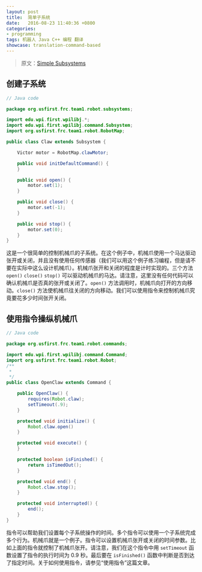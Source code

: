 ```yaml
---		
layout: post		
title:  简单子系统
date:   2016-08-23 11:40:36 +0800		
categories:
- programming
tags: 机器人 Java C++ 编程 翻译
showcase: translation-command-based
---
```


> 原文：[Simple Subsystems](http://wpilib.screenstepslive.com/s/4485/m/13809/l/599735-simple-subsystems)

## 创建子系统

```java
// Java code

package org.usfirst.frc.team1.robot.subsystems;

import edu.wpi.first.wpilibj.*;
import edu.wpi.first.wpilibj.command.Subsystem;
import org.usfirst.frc.team1.robot.RobotMap;

public class Claw extends Subsystem {

	Victor motor = RobotMap.clawMotor;

    public void initDefaultCommand() {
    }

    public void open() {
    	motor.set(1);
    }

    public void close() {
    	motor.set(-1);
    }

    public void stop() {
    	motor.set(0);
    }
}
```

这是一个很简单的控制机械爪的子系统。在这个例子中，机械爪使用一个马达驱动张开或关闭，并且没有使用任何传感器（我们可以用这个例子练习编程，但是请不要在实际中这么设计机械爪）。机械爪张开和关闭的程度是计时实现的。三个方法 `open()` `close()` `stop()` 可以驱动机械爪的马达。请注意，这里没有任何代码可以确认机械爪是否真的张开或关闭了。`open()` 方法调用时，机械爪向打开的方向移动。`close()` 方法使机械爪往关闭的方向移动。我们可以使用指令来控制机械爪究竟要花多少时间张开关闭。

## 使用指令操纵机械爪

```java
// Java code

package org.usfirst.frc.team1.robot.commands;

import edu.wpi.first.wpilibj.command.Command;
import org.usfirst.frc.team1.robot.Robot;
/**
 *
 */
public class OpenClaw extends Command {

    public OpenClaw() {
        requires(Robot.claw);
        setTimeout(.9);
    }

    protected void initialize() {
    	Robot.claw.open()
    }

    protected void execute() {
    }

    protected boolean isFinished() {
        return isTimedOut();
    }

    protected void end() {
    	Robot.claw.stop();
    }

    protected void interrupted() {
    	end();
    }
}
```

指令可以帮助我们设置每个子系统操作的时间。多个指令可以使用一个子系统完成多个行为。机械爪就是一个例子。指令可以设置机械爪张开或关闭的时间参数。比如上面的指令就控制了机械爪张开。请注意，我们在这个指令中用 `setTimeout` 函数设置了指令的执行时间为 0.9 秒。最后要在 `isFinished()` 函数中判断是否到达了指定时间。关于如何使用指令，请参见“使用指令”这篇文章。
